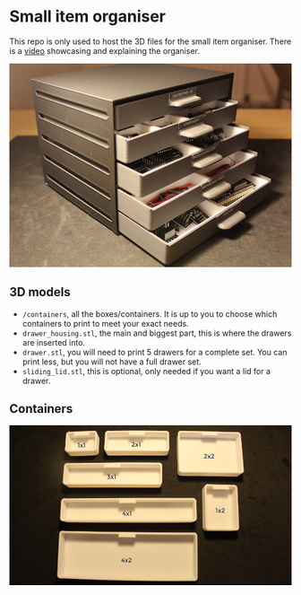 # Small item organiser

This repo is only used to host the 3D files for the small item organiser. There is a [video](https://youtu.be/E5vvo4CLFvw) showcasing and explaining the organiser.


[![Video](readme_imgs/thumbnail.JPG)](https://youtu.be/E5vvo4CLFvw "Item organiser video")


## 3D models

- `/containers`, all the boxes/containers. It is up to you to choose which containers to print to meet your exact needs.
- `drawer_housing.stl`, the main and biggest part, this is where the drawers are inserted into.
- `drawer.stl`, you will need to print 5 drawers for a complete set. You can print less, but you will not have a full drawer set.
- `sliding_lid.stl`, this is optional, only needed if you want a lid for a drawer.


## Containers

<img src="readme_imgs/containers.PNG">